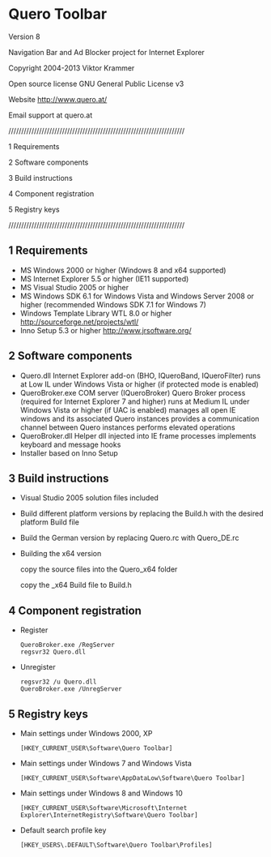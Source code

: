 # Quero Toolbar
Version 8

Navigation Bar and Ad Blocker project for Internet Explorer

Copyright 2004-2013 Viktor Krammer

Open source license
GNU General Public License v3

Website
http://www.quero.at/

Email
support at quero.at

/////////////////////////////////////////////////////////////////////

1 Requirements

2 Software components

3 Build instructions

4 Component registration

5 Registry keys

/////////////////////////////////////////////////////////////////////

## 1 Requirements ##

* MS Windows 2000 or higher (Windows 8 and x64 supported)
* MS Internet Explorer 5.5 or higher (IE11 supported)
* MS Visual Studio 2005 or higher
* MS Windows SDK 6.1 for Windows Vista and Windows Server 2008 or higher (recommended Windows SDK 7.1 for Windows 7)
* Windows Template Library WTL 8.0 or higher
  http://sourceforge.net/projects/wtl/
* Inno Setup 5.3 or higher
  http://www.jrsoftware.org/


## 2 Software components ##

* Quero.dll
  Internet Explorer add-on (BHO, IQueroBand, IQueroFilter)
  runs at Low IL under Windows Vista or higher
  (if protected mode is enabled)
* QueroBroker.exe
  COM server (IQueroBroker)
  Quero Broker process (required for Internet Explorer 7 and higher)
  runs at Medium IL under Windows Vista or higher (if UAC is enabled)
  manages all open IE windows and its associated Quero instances
  provides a communication channel between Quero instances
  performs elevated operations
* QueroBroker.dll
  Helper dll
  injected into IE frame processes
  implements keyboard and message hooks
* Installer
  based on Inno Setup


## 3 Build instructions ##

* Visual Studio 2005 solution files included
* Build different platform versions by replacing the Build.h
  with the desired platform Build file
* Build the German version by replacing
  Quero.rc with Quero_DE.rc
* Building the x64 version

  copy the source files into the Quero_x64 folder
  
  copy the _x64 Build file to Build.h


## 4 Component registration ##

* Register
  ```
  QueroBroker.exe /RegServer
  regsvr32 Quero.dll
  ```
* Unregister
  ```
  regsvr32 /u Quero.dll
  QueroBroker.exe /UnregServer
  ```

## 5 Registry keys ##

* Main settings under Windows 2000, XP
  ```
  [HKEY_CURRENT_USER\Software\Quero Toolbar]
  ```
* Main settings under Windows 7 and Windows Vista
  ```
  [HKEY_CURRENT_USER\Software\AppDataLow\Software\Quero Toolbar]
  ```
* Main settings under Windows 8 and Windows 10
  ```
  [HKEY_CURRENT_USER\Software\Microsoft\Internet Explorer\InternetRegistry\Software\Quero Toolbar]
  ```
* Default search profile key
  ```
  [HKEY_USERS\.DEFAULT\Software\Quero Toolbar\Profiles]
  ```
